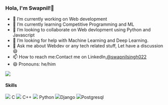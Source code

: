 ### Hola, I'm Swapnil!👋

- 🔭 I’m currently working on Web development
- 🌱 I’m currently learning Competitive Programming and ML
- 👯 I’m looking to collaborate on Web devlopment using Python and Javascript
- 🤔 I’m looking for help with Machine Learning and Deep Learning.
- 💬 Ask me about Webdev or any tech related stuff, Let have a discussion😄 
- 📫 How to reach me:Contact me on LinkedIn,[@swapnilsingh022](https://www.linkedin.com/in/swapnilsingh022/)
- 😄 Pronouns: he/him

<img src="https://github-readme-stats.vercel.app/api?username=rishusingh022&&show_icons=true&title_color=FFFF00&icon_color=bb2acf&text_color=daf7dc&bg_color=008080">



#### Skills 
<img src="https://img.icons8.com/color/48/000000/c-programming.png"/>   C 
<img src="https://img.icons8.com/color/48/000000/c-plus-plus-logo.png"/>  C++ 
<img src="https://img.icons8.com/color/48/000000/python.png"/> Python
<img src="https://img.icons8.com/windows/32/000000/django.png"/>Django
<img src="https://img.icons8.com/color/48/000000/postgreesql.png"/>Postgresql
